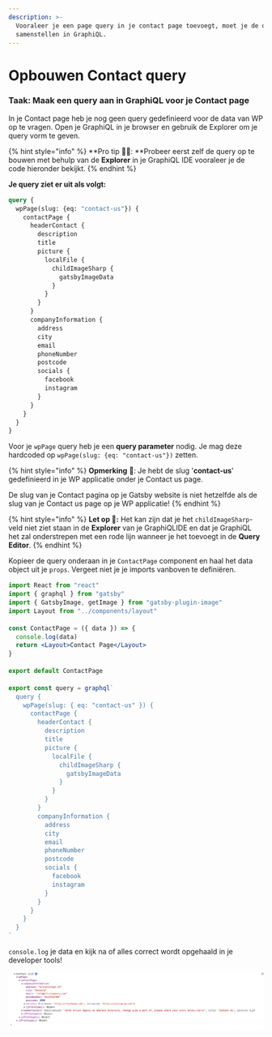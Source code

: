 ```yaml
---
description: >-
  Vooraleer je een page query in je contact page toevoegt, moet je de query
  samenstellen in GraphiQL.
---
```


# Opbouwen Contact query

### Taak: Maak een query aan in GraphiQL voor je Contact page

In je Contact page heb je nog geen query gedefinieerd voor de data van WP op te vragen. Open je GraphiQL in je browser en gebruik de Explorer om je query vorm te geven.

{% hint style="info" %}
**Pro tip 🧙‍♂️: **Probeer eerst zelf de query op te bouwen met behulp van de **Explorer** in je GraphiQL IDE vooraleer je de code hieronder bekijkt.
{% endhint %}

**Je query ziet er uit als volgt:**

```graphql
query {
  wpPage(slug: {eq: "contact-us"}) {
    contactPage {
      headerContact {
        description
        title
        picture {
          localFile {
            childImageSharp {
              gatsbyImageData
            }
          }
        }
      }
      companyInformation {
        address
        city
        email
        phoneNumber
        postcode
        socials {
          facebook
          instagram
        }
      }
    }
  }
}
```

Voor je `wpPage` query heb je een **query parameter** nodig. Je mag deze hardcoded op `wpPage(slug: {eq: "contact-us"})` zetten.

{% hint style="info" %}
**Opmerking** 📣: Je hebt de slug '**contact-us**' gedefinieerd in je WP applicatie onder je Contact us page. 

De slug van je Contact pagina op je Gatsby website is niet hetzelfde als de slug van je Contact us page op je WP applicatie!
{% endhint %}

{% hint style="info" %}
**Let op **👀**:** Het kan zijn dat je het `childImageSharp`-veld niet ziet staan in de **Explorer** van je GraphiQLIDE en dat je GraphiQL het zal onderstrepen met een rode lijn wanneer je het toevoegt in de **Query Editor**.
{% endhint %}

Kopieer de query onderaan in je `ContactPage` component en haal het data object uit je `props`. Vergeet niet je je imports vanboven te definiëren.

```jsx
import React from "react"
import { graphql } from "gatsby"
import { GatsbyImage, getImage } from "gatsby-plugin-image"
import Layout from "../components/layout"

const ContactPage = ({ data }) => {
  console.log(data)
  return <Layout>Contact Page</Layout>
}

export default ContactPage

export const query = graphql`
  query {
    wpPage(slug: { eq: "contact-us" }) {
      contactPage {
        headerContact {
          description
          title
          picture {
            localFile {
              childImageSharp {
                gatsbyImageData
              }
            }
          }
        }
        companyInformation {
          address
          city
          email
          phoneNumber
          postcode
          socials {
            facebook
            instagram
          }
        }
      }
    }
  }
`

```

`console.log` je data en kijk na of alles correct wordt opgehaald in je developer tools!

![](<../../.gitbook/assets/image (156).png>)
